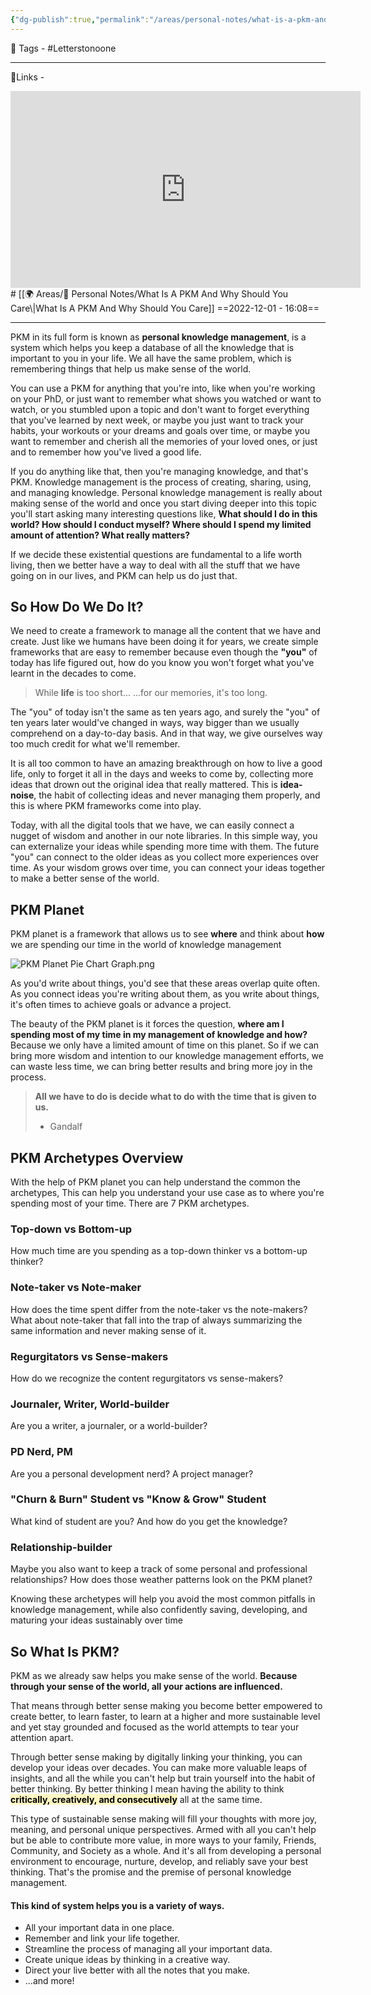 ```yaml
---
{"dg-publish":true,"permalink":"/areas/personal-notes/what-is-a-pkm-and-why-should-you-care/","noteIcon":"1"}
---
```


🧶 Tags - #Letterstonoone 
 
---
🔗Links -
<iframe width="560" height="315" src="https://www.youtube.com/embed/Q2WBHyqRsxA" title="YouTube video player" frameborder="0" allow="accelerometer; autoplay; clipboard-write; encrypted-media; gyroscope; picture-in-picture" allowfullscreen></iframe>
# [[🌍 Areas/📧 Personal Notes/What Is A PKM And Why Should You Care\|What Is A PKM And Why Should You Care]]
==2022-12-01 - 16:08==

---
PKM in its full form is known as **personal knowledge management**, is a system which helps you keep a database of all the knowledge that is important to you in your life. We all have the same problem, which is remembering things that help us make sense of the world.

You can use a PKM for anything that you're into, like when you're working on your PhD, or just want to remember what shows you watched or want to watch, or you stumbled upon a topic and don't want to forget everything that you've learned by next week, or maybe you just want to track your habits, your workouts or your dreams and goals over time, or maybe you want to remember and cherish all the memories of your loved ones, or just and to remember how you've lived a good life.

If you do anything like that, then you're managing knowledge, and that's PKM. Knowledge management is the process of creating, sharing, using, and managing knowledge. Personal knowledge management is really about making sense of the world and once you start diving deeper into this topic you'll start asking many interesting questions like, **What should I do in this world? How should I conduct myself? Where should I spend my limited amount of attention? What really matters?**

If we decide these existential questions are fundamental to a life worth living, then we better have a way to deal with all the stuff that we have going on in our lives, and PKM can help us do just that.

## So How Do We Do It?
We need to create a framework to manage all the content that we have and create. Just like we humans have been doing it for years, we create simple frameworks that are easy to remember because even though the **"you"** of today has life figured out, how do you know you won't forget what you've learnt in the decades to come.

>While **life** is too short...
>...for our memories, it's too long.

The "you" of today isn't the same as ten years ago, and surely the "you" of ten years later would've changed in ways, way bigger than we usually comprehend on a day-to-day basis. And in that way, we give ourselves way too much credit for what we'll remember.

It is all too common to have an amazing breakthrough on how to live a good life, only to forget it all in the days and weeks to come by, collecting more ideas that drown out the original idea that really mattered. This is **idea-noise**, the habit of collecting ideas and never managing them properly, and this is where PKM frameworks come into play.

Today, with all the digital tools that we have, we can easily connect a nugget of wisdom and another in our note libraries. In this simple way, you can externalize your ideas while spending more time with them. The future "you" can connect to the older ideas as you collect more experiences over time. As your wisdom grows over time, you can connect your ideas together to make a better sense of the world.

## PKM Planet
PKM planet is a framework that allows us to see **where** and think about **how** we are spending our time in the world of knowledge management

![PKM Planet Pie Chart Graph.png](/img/user/Resources/%F0%9F%93%81%20Files/%F0%9F%93%B8Images/PKM%20Planet%20Pie%20Chart%20Graph.png)

As you'd write about things, you'd see that these areas overlap quite often. As you connect ideas you're writing about them, as you write about things, it's often times to achieve goals or advance a project.

The beauty of the PKM planet is it forces the question, **where am I spending most of my time in my management of knowledge and how?** Because we only have a limited amount of time on this planet. So if we can bring more wisdom and intention to our knowledge management efforts, we can waste less time, we can bring better results and bring more joy in the process.

> **All we have to do is decide what to do with the time that is given to us.**
>  - Gandalf

## PKM Archetypes Overview
With the help of PKM planet you can help understand the common the archetypes, This can help you understand your use case as to where you're spending most of your time. There are 7 PKM archetypes.

### Top-down vs Bottom-up
How much time are you spending as a top-down thinker vs a bottom-up thinker?

### Note-taker vs Note-maker
How does the time spent differ from the note-taker vs the note-makers?
What about note-taker that fall into the trap of always summarizing the same information and never making sense of it.

### Regurgitators vs Sense-makers
How do we recognize the content regurgitators vs sense-makers?

### Journaler, Writer, World-builder
Are you a writer, a journaler, or a world-builder?

### PD Nerd, PM
Are you a personal development nerd? A project manager?

### "Churn & Burn" Student vs "Know & Grow" Student
What kind of student are you? And how do you get the knowledge?

### Relationship-builder
Maybe you also want to keep a track of some personal and professional relationships? How does those weather patterns look on the PKM planet?

Knowing these archetypes will help you avoid the most common pitfalls in knowledge management, while also confidently saving, developing, and maturing your ideas sustainably over time

## So What Is PKM?
PKM as we already saw helps you make sense of the world. **Because through your sense of the world, all your actions are influenced.**

That means through better sense making you become better empowered to create better, to learn faster, to learn at a higher and more sustainable level and yet stay grounded and focused as the world attempts to tear your attention apart.

Through better sense making by digitally linking your thinking, you can develop your ideas over decades. You can make more valuable leaps of insights, and all the while you can't help but train yourself into the habit of better thinking. By better thinking I mean having the ability to think **<mark style="background: #FFF3A3A6;">critically, creatively, and consecutively</mark>** all at the same time.

This type of sustainable sense making will fill your thoughts with more joy, meaning, and personal
unique perspectives. Armed with all you can't help but be able to contribute more value, in more ways to your family, Friends, Community, and Society as a whole. And it's all from developing a personal environment to encourage, nurture, develop, and reliably save your best thinking. That's the promise and the premise of personal knowledge management.

#### This kind of system helps you is a variety of ways.
* All your important data in one place.
* Remember and link your life together.
* Streamline the process of managing all your important data.
* Create unique ideas by thinking in a creative way.
* Direct your live better with all the notes that you make.
* ...and more!
